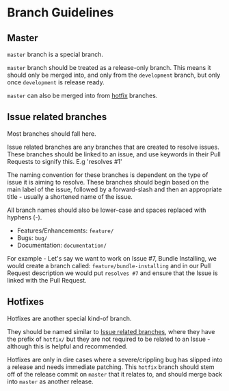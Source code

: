 # Branch Guidelines

## Master

`master` branch is a special branch. 

`master` branch should be treated as a release-only branch. This means it should only be merged into, and only from the `development` branch, but only once `development` is release ready.

`master` can also be merged into from [hotfix](#Hotfixes) branches.

## Issue related branches

Most branches should fall here.

Issue related branches are any branches that are created to resolve issues. These branches should be linked to an issue, and use keywords in their Pull Requests to signify this. E.g 'resolves #1'

The naming convention for these branches is dependent on the type of issue it is aiming to resolve. These branches should begin based on the main label of the issue, followed by a forward-slash and then an appropriate title - usually a shortened name of the issue.

All branch names should also be lower-case and spaces replaced with hyphens (-).

* Features/Enhancements: `feature/`
* Bugs: `bug/`
* Documentation: `documentation/`

For example - Let's say we want to work on Issue #7, Bundle Installing, we would create a branch called: `feature/bundle-installing` and in our Pull Request description we would put `resolves #7` and ensure that the Issue is linked with the Pull Request.

## Hotfixes

Hotfixes are another special kind-of branch. 

They should be named similar to [Issue related branches](#Issue-related-branches), where they have the prefix of `hotfix/` but they are not required to be related to an Issue - although this is helpful and recommended.

Hotfixes are only in dire cases where a severe/crippling bug has slipped into a release and needs immediate patching. This `hotfix` branch should stem off of the release commit on `master` that it relates to, and should merge back into `master` as another release.